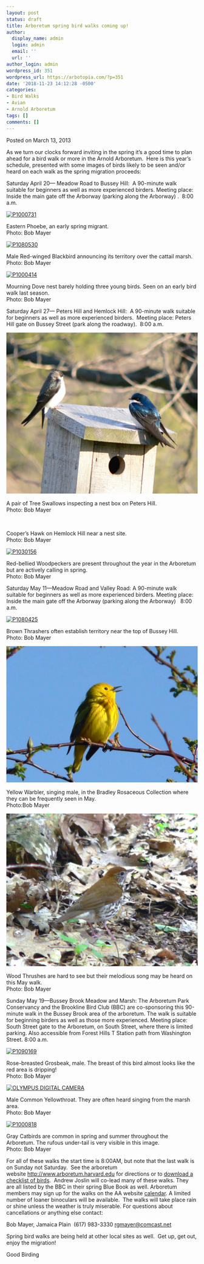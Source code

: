```yaml
---
layout: post
status: draft
title: Arboretum spring bird walks coming up!
author:
  display_name: admin
  login: admin
  email: ''
  url: ''
author_login: admin
wordpress_id: 351
wordpress_url: https://arbotopia.com/?p=351
date: '2018-11-23 14:12:28 -0500'
categories:
- Bird Walks
- Avian
- Arnold Arboretum
tags: []
comments: []
---
```




<p>Posted on March 13, 2013</a></p>





<p>As we turn our clocks forward inviting in the spring it&rsquo;s a good time to plan ahead for a bird walk or more in the Arnold Arboretum.&nbsp; Here is this year&rsquo;s schedule, presented with some images of birds likely to be seen and/or heard on each walk as the spring migration proceeds:</p>





<p>Saturday April 20&mdash; Meadow Road to Bussey Hill:&nbsp; A 90-minute walk suitable for beginners as well as more experienced birders. Meeting place: Inside the main gate off the Arborway (parking along the Arborway) .&nbsp; 8:00 a.m.</p>


<p><!-- wp:image {"id":330,"linkDestination":"custom"} --></p>
 <a href="https://web.archive.org/web/20171113130559/http://www.arbotopia.com/wp-content/uploads/2013/03/P1000731.jpg"><img src="https://web.archive.org/web/20171113130559im_/http://www.arbotopia.com/wp-content/uploads/2013/03/P1000731.jpg" alt="P1000731" class="wp-image-330"/></a> 





<p>Eastern Phoebe, an early spring migrant.<br>Photo: Bob Mayer</p>


<p><!-- wp:image {"id":332,"linkDestination":"custom"} --></p>
 <a href="https://web.archive.org/web/20171113130559/http://www.arbotopia.com/wp-content/uploads/2013/03/P1080530.jpg"><img src="https://web.archive.org/web/20171113130559im_/http://www.arbotopia.com/wp-content/uploads/2013/03/P1080530.jpg" alt="P1080530" class="wp-image-332"/></a> 





<p>Male Red-winged Blackbird announcing its territory over the cattail marsh.<br>Photo: Bob Mayer</p>


<p><!-- wp:image {"id":333,"linkDestination":"custom"} --></p>
 <a href="https://web.archive.org/web/20171113130559/http://www.arbotopia.com/wp-content/uploads/2013/03/P1000414.jpg"><img src="https://web.archive.org/web/20171113130559im_/http://www.arbotopia.com/wp-content/uploads/2013/03/P1000414.jpg" alt="P1000414" class="wp-image-333"/></a> 





<p>Mourning Dove nest barely holding three young birds. Seen on an early bird walk last season.<br>Photo: Bob Mayer</p>





<p>Saturday April 27&mdash; Peters Hill and Hemlock Hill:&nbsp; A 90-minute walk suitable for beginners as well as more experienced birders.&nbsp; Meeting place: Peters Hill gate on Bussey Street (park along the roadway).&nbsp; 8:00 a.m.</p>


<p><!-- wp:image {"id":364,"linkDestination":"custom"} --></p>
 <a href="https://web.archive.org/web/20171113130559/http://www.arbotopia.com/wp-content/uploads/2013/03/P1180748_1.jpg"><img src="images/2018/11/P1180748_1-1024x861.jpg" alt="" class="wp-image-364"/></a> 





<p>A pair of Tree Swallows inspecting a nest box on Peters Hill.<br>Photo: Bob Mayer</p>


<p><!-- wp:image {"id":362} --></p>
 <img src="https://i2.wp.com/arbotopia.com/wp-content/uploads/2018/11/P1180773.jpg?fit=525%2C652&amp;ssl=1" alt="" class="wp-image-362"/> 





<p>Cooper&rsquo;s Hawk on Hemlock Hill near a nest site.<br>Photo: Bob Mayer</p>


<p><!-- wp:image {"id":354,"linkDestination":"custom"} --></p>
 <a href="https://web.archive.org/web/20171113130559/http://www.arbotopia.com/wp-content/uploads/2013/03/P1030156.jpg"><img src="https://web.archive.org/web/20171113130559im_/http://www.arbotopia.com/wp-content/uploads/2013/03/P1030156.jpg" alt="P1030156" class="wp-image-354"/></a> 





<p>Red-bellied Woodpeckers are present throughout the year in the Arboretum but are actively calling in spring.<br>Photo: Bob Mayer</p>





<p>Saturday May 11&mdash;Meadow Road and Valley Road: A 90-minute walk suitable for beginners as well as more experienced birders. Meeting place: Inside the main gate off the Arborway (parking along the Arborway)&nbsp;&nbsp; 8:00 a.m.</p>


<p><!-- wp:image {"id":337,"linkDestination":"custom"} --></p>
 <a href="https://web.archive.org/web/20171113130559/http://www.arbotopia.com/wp-content/uploads/2013/03/P1080425.jpg"><img src="https://web.archive.org/web/20171113130559im_/http://www.arbotopia.com/wp-content/uploads/2013/03/P1080425.jpg" alt="P1080425" class="wp-image-337"/></a> 





<p>Brown Thrashers often establish territory near the top of Bussey Hill.<br>Photo: Bob Mayer</p>


<p><!-- wp:image {"id":121,"linkDestination":"custom"} --></p>
 <a href="https://web.archive.org/web/20171113130559/http://www.arbotopia.com/wp-content/uploads/2013/03/P1080518_1.jpg"><img src="images/2018/11/P1080518_1-1024x726.jpg" alt="" class="wp-image-121"/></a> 





<p>Yellow Warbler, singing male, in the Bradley Rosaceous Collection where they can be frequently seen in May.<br>Photo:Bob Mayer</p>


<p><!-- wp:image {"id":365,"linkDestination":"custom"} --></p>
 <a href="https://web.archive.org/web/20171113130559/http://www.arbotopia.com/wp-content/uploads/2013/03/P1190119.jpg"><img src="images/2018/11/P1190119-1024x815.jpg" alt="" class="wp-image-365"/></a> 





<p>Wood Thrushes are hard to see but their melodious song may be heard on this May walk.<br>Photo: Bob Mayer</p>





<p>Sunday May 19&mdash;Bussey Brook Meadow and Marsh: The Arboretum Park Conservancy and the Brookline Bird Club (BBC) are co-sponsoring this 90-minute walk in the Bussey Brook area of the arboretum. The walk is suitable for beginning birders as well as those more experienced. Meeting place: South Street gate to the Arboretum, on South Street, where there is limited parking. Also accessible from Forest Hills T Station path from Washington Street. 8:00 a.m.</p>


<p><!-- wp:image {"id":339,"linkDestination":"custom"} --></p>
 <a href="https://web.archive.org/web/20171113130559/http://www.arbotopia.com/wp-content/uploads/2013/03/P1090169.jpg"><img src="https://web.archive.org/web/20171113130559im_/http://www.arbotopia.com/wp-content/uploads/2013/03/P1090169.jpg" alt="P1090169" class="wp-image-339"/></a> 





<p>Rose-breasted Grosbeak, male. The breast of this bird almost looks like the red area is dripping!<br>Photo: Bob Mayer</p>


<p><!-- wp:image {"id":342,"linkDestination":"custom"} --></p>
 <a href="https://web.archive.org/web/20171113130559/http://www.arbotopia.com/wp-content/uploads/2013/03/P1010132.jpg"><img src="https://web.archive.org/web/20171113130559im_/http://www.arbotopia.com/wp-content/uploads/2013/03/P1010132.jpg" alt="OLYMPUS DIGITAL CAMERA" class="wp-image-342"/></a> 





<p>Male Common Yellowthroat. They are often heard singing from the marsh area.<br>Photo: Bob Mayer</p>


<p><!-- wp:image {"id":343,"linkDestination":"custom"} --></p>
 <a href="https://web.archive.org/web/20171113130559/http://www.arbotopia.com/wp-content/uploads/2013/03/P1000818.jpg"><img src="https://web.archive.org/web/20171113130559im_/http://www.arbotopia.com/wp-content/uploads/2013/03/P1000818.jpg" alt="P1000818" class="wp-image-343"/></a> 





<p>Gray Catbirds are common in spring and summer throughout the Arboretum. The rufous under-tail is very visible in this image.<br>Photo: Bob Mayer</p>





<p>For all of these walks the start time is 8:00AM, but note that the last walk is on Sunday not Saturday.&nbsp; See the arboretum website&nbsp;<a href="http://www.arboretum.harvard.edu/" target="_blank" rel="noreferrer noopener" aria-label="For all of these walks the start time is 8:00AM, but note that the last walk is on Sunday not Saturday.&nbsp; See the arboretum website&nbsp;http://www.arboretum.harvard.edu&nbsp;for directions or to&nbsp;download a checklist of birds.&nbsp; Andrew Joslin will co-lead many of these walks. They are all listed by the BBC in their spring Blue Book as well. Arboretum members may sign up for the walks on the AA website&nbsp;calendar. A limited number of loaner binoculars will be available.&nbsp; The walks will take place rain or shine unless the weather is truly miserable. For questions about cancellations or anything else contact: (opens in a new tab)">http://www.arboretum.harvard.edu</a>&nbsp;for directions or to&nbsp;<a href="https://web.archive.org/web/20171113130559/http://http//arboretum.harvard.edu/wp-content/uploads/BirdList-rev5-09.pdf">download a checklist of birds</a>.&nbsp; Andrew Joslin will co-lead many of these walks. They are all listed by the BBC in their spring Blue Book as well. Arboretum members may sign up for the walks on the AA website&nbsp;<a href="https://web.archive.org/web/20171113130559/https://my.arboretum.harvard.edu/CalendarView.aspx">calendar</a>. A limited number of loaner binoculars will be available.&nbsp; The walks will take place rain or shine unless the weather is truly miserable. For questions about cancellations or anything else contact:</p>





<p>Bob Mayer, Jamaica Plain&nbsp; (617) 983-3330&nbsp;<a href="https://web.archive.org/web/20171113130559/mailto:rgmayer@comcast.net" target="_blank" rel="noreferrer noopener">rgmayer@comcast.net</a></p>





<p>Spring bird walks are being held at other local sites as well.&nbsp; Get up, get out, enjoy the migration!</p>





<p>Good Birding</p>





<p><br></p>


